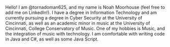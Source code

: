 Hello! I am @tornadoman625, and my name is Noah Moorhouse (feel free to add me on LinkedIn!). 
I have a degree in Information Technology and am currently pursuing a degree in Cyber Security at the University of Cincinnati, as well as an academic minor in music at the University of Cincinnati, College Conservatory of Music. One of my hobbies is Music, and the integration of music with technology. I am comfortable with writing code in Java and C#, as well as some Java Script.
